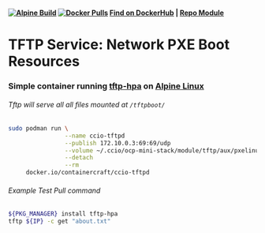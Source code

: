#### [![Alpine Build](https://img.shields.io/github/workflow/status/containercraft/ccio-tftpd/DockerHubBuild/alpine?label=Alpine%20Build)](https://github.com/containercraft/ccio-tftpd/actions) [![Docker Pulls](https://img.shields.io/docker/pulls/containercraft/ccio-tftpd?label=DockerHub%20Pulls)](https://hub.docker.com/r/containercraft/ccio-tftpd)    [Find on DockerHub](https://hub.docker.com/r/containercraft/ccio-tftpd) | [Repo Module](./module/tftp)

# TFTP Service: Network PXE Boot Resources    
    
### Simple container running [tftp-hpa] on [Alpine Linux]
######    Tftp will serve all all files mounted at `/tftpboot/`
```sh
sudo podman run \
                --name ccio-tftpd                                              \
                --publish 172.10.0.3:69:69/udp                                 \
                --volume ~/.ccio/ocp-mini-stack/module/tftp/aux/pxelinux.cfg:/tftpboot/pxelinux.cfg:ro \
                --detach                                                       \
                --rm                                                           \
     docker.io/containercraft/ccio-tftpd
```
######    Example Test Pull command
```sh
${PKG_MANAGER} install tftp-hpa
tftp ${IP} -c get "about.txt"
```
[tftp-hpa]:http://freshmeat.sourceforge.net/projects/tftp-hpa/
[Tftpd]:http://freshmeat.sourceforge.net/projects/tftp-hpa/
[Alpine Linux]:https://alpinelinux.org/
